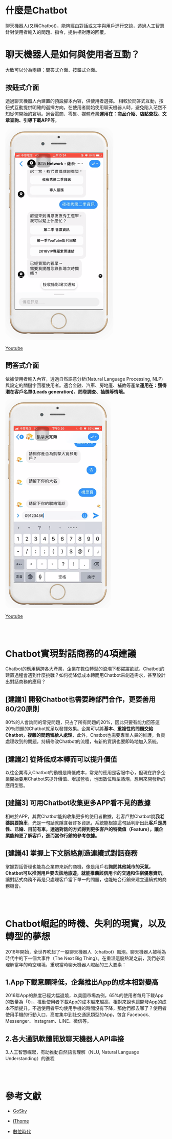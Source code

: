 # 什麼是Chatbot

聊天機器人(又稱Chatbot)，能夠經由對話或文字與用戶進行交談，透過人工智慧針對使用者輸入的問題、指令，提供相對應的回覆。

# 聊天機器人是如何與使用者互動？

大致可以分為兩類：問答式介面、按鈕式介面。

## 按鈕式介面

透過聊天機器人內建置的預設腳本內容，供使用者選擇。 相較於問答式互動，按鈕式互動提供明確的選擇方向，在使用者開始使用聊天機器人時，避免陷入茫然不知從何開始的窘境。適合電商、零售、媒體產業**運用在：商品介紹、店點查找、文章查詢、引導下載APP**等。

![repo-settings-image](images/chatbot_01.png)

 [Youtube](https://youtu.be/5IlIVZtoeuc)

## 問答式介面

依據使用者輸入內容，透過自然語意分析(Natural Language Processing, NLP) 與設定的關鍵字回覆使用者。適合金融、汽車、房地產、補教等產業**運用在：獲得潛在客戶名單(Leads generation)、問卷調查、抽獎等情境。**

![repo-settings-image](images/chatbot_02.png)

 [Youtube](https://youtu.be/ryN6EBbZJi4)
 
 <br><br>

# Chatbot實現對話商務的4項建議

Chatbot的應用橫跨各大產業，企業在數位轉型的浪潮下都躍躍欲試，Chatbot的建置過程會遇到什麼挑戰？如何從降低成本轉而用Chatbot來創造需求，甚至設計出對話商務的應用？

## [建議1]  開發Chatbot也需要跨部門合作，更要善用80/20原則

80%的人會詢問的常見問題，只占了所有問題的20%，因此只要有能力回答這20％問題的Chatbot就足以發揮效果。企業可以將**基本、重複性的問題交給Chatbot，複雜的問題留給人處理**，此外，Chatbot也需要專業人員的維護，負責處理收到的問題，持續修改Chatbot的流程，有新的資訊也要即時地加入系統。

## [建議2]  從降低成本轉而可以提升價值

以往企業導入Chatbot的動機是降低成本，常見的應用是客服中心，但現在許多企業開始要用Chatbot來提升價值、增加營收，也因數位轉型熱潮，想用來開發新的應用型態。

## [建議3]  可用Chatbot收集更多APP看不見的數據

相較於APP，其實Chatbot能夠收集更多的使用者數據，若客戶對Chatbot說**我老婆說要換車**，光是一句話就隱含著許多資訊，系統能根據這句話判斷出此**客戶是男性、已婚、目前有車，透過對話的方式得到更多客戶的特徵值（Feature），讓企業能夠更了解客戶，進而當作行銷的參考依據。**

## [建議4]  掌握上下文脈絡創造連續式對話商務

掌握對話管理也能為企業帶來新的商機，像是用戶若**詢問其他城市的天氣，Chatbot可以推測用戶要去該地旅遊，就能推薦該信用卡的交通和住宿優惠資訊**，讓對話式商務不再是只處理客戶當下單一的問題，也能結合行銷來建立連續式的商務機會。

<br><br>

# Chatbot崛起的時機、失利的現實，以及轉型的夢想

2016年開始，全世界吹起了一股聊天機器人（chatbot）風潮。聊天機器人被稱為時代中的下一個大事件（The Next Big Thing）。在重溫這股熱潮之前，我們必須理解當年的時空環境，重現當時聊天機器人崛起的三大要素：

## 1.App下載意願降低，企業推出App的成本相對變高

2016年App的熱度已經大幅退燒，以美國市場為例，65%的使用者每月下載App的數量為「0」，推動使用者下載App的成本越來越高，相對來說也讓開發App的成本不斷提升。不過使用者平均使用手機的時間沒有下降，那他們都去哪了？使用者使用手機的行動入口，高度集中到社交通訊類型的App，包含 Facebook、Messenger、Instagram、LINE、微信等。

## 2.各大通訊軟體開放聊天機器人API串接

3.人工智慧崛起，有助推動自然語言理解（NLU, Natural Language Understanding）的進程

<br><br>

# 參考文獻

 * [GoSky](https://www.goskyai.com/tw/)
 
 * [iThome](https://www.ithome.com.tw/article/113443)
 
 * [數位時代](https://www.bnext.com.tw/search/tag/Chatbot)
